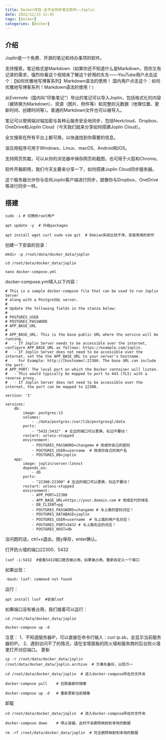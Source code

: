 ```yaml
---
title: Docker项目-全平台同步笔记软件——Joplin
date: 2022/12/23 12:45
tags: [Docker]
categories: [Docker]
---
```

## 介绍

Joplin是一个免费、开源的笔记和待办事项的软件。

支持搜索，笔记格式是Markdown（如果你还不知道什么是Markdown，而你又有记录的需求，强烈你看这个视频来了解这个好用的东东——YouTube用户点击这个：【如何优雅地写博客系列】Markdown语法的使用！ 国内用户点击这个：如何优雅地写博客系列！Markdown语法的使用！）

从Evernote（国内叫“印象笔记”）导出的笔记可以导入Joplin，包括格式化的内容（被转换为Markdown）、资源（图片、附件等）和完整的元数据（地理位置、更新时间、创建时间等）。普通的Markdown文件也可以被导入。

笔记可以使用端对端加密与各种云服务安全地同步，包括Nextcloud、Dropbox、OneDrive和Joplin Cloud（今天我们就来分享如何搭建Joplin Cloud）。

全文搜索在所有平台上都可用，以快速找到你需要的信息。

该应用程序可用于Windows、Linux、macOS、Android和iOS。

支持网页剪裁，可以从你的浏览器中保存网页和截图，也可用于火狐和Chrome。

软件开箱即用，我们今天主要来分享一下，如何搭建Joplin Cloud同步服务器。

这个服务器允许你与任何Joplin客户端进行同步，就像你与Dropbox、OneDrive等进行同步一样。

## 搭建
```
sudo -i # 切换到root用户

apt update -y  # 升级packages

apt install wget curl sudo vim git  # Debian系统比较干净，安装常用的软件
```
创建一下安装的目录：
```
mkdir -p /root/data/docker_data/joplin

cd /root/data/docker_data/joplin

nano docker-compose.yml
```
docker-compose.yml填入以下内容：
```
# This is a sample docker-compose file that can be used to run Joplin Server
# along with a PostgreSQL server.
#
# Update the following fields in the stanza below:
#
# POSTGRES_USER
# POSTGRES_PASSWORD
# APP_BASE_URL
#
# APP_BASE_URL: This is the base public URL where the service will be running.
#	- If Joplin Server needs to be accessible over the internet, configure APP_BASE_URL as follows: https://example.com/joplin. 
#	- If Joplin Server does not need to be accessible over the internet, set the the APP_BASE_URL to your server's hostname. 
#     For Example: http://[hostname]:22300. The base URL can include the port.
# APP_PORT: The local port on which the Docker container will listen. 
#	- This would typically be mapped to port to 443 (TLS) with a reverse proxy.
#	- If Joplin Server does not need to be accessible over the internet, the port can be mapped to 22300.

version: '3'

services:
    db:
        image: postgres:13
        volumes:
            - ./data/postgres:/var/lib/postgresql/data
        ports:
            - "5432:5432"  # 左边的端口可以更换，右边不要动！
        restart: unless-stopped
        environment:
            - POSTGRES_PASSWORD=changeme # 改成你自己的密码
            - POSTGRES_USER=username  # 改成你自己的用户名
            - POSTGRES_DB=joplin
    app:
        image: joplin/server:latest
        depends_on:
            - db
        ports:
            - "22300:22300" # 左边的端口可以更换，右边不要动！
        restart: unless-stopped
        environment:
            - APP_PORT=22300
            - APP_BASE_URL=https://your.domain.com # 改成反代的域名
            - DB_CLIENT=pg
            - POSTGRES_PASSWORD=changeme # 与上面的密码对应！
            - POSTGRES_DATABASE=joplin
            - POSTGRES_USER=username  # 与上面的用户名对应！
            - POSTGRES_PORT=5432 # 与上面右边的对应！
            - POSTGRES_HOST=db
```
没问题的话，ctrl+x退出，按y保存，enter确认。

打开防火墙的端口22300、5432
```
lsof -i:5432  #查看5432端口是否被占用，如果被占用，重新自定义一个端口
```
如果出现：
```
-bash: lsof: command not found
```
运行：
```
apt install lsof  #安装lsof
```
如果端口没有被占用，我们接着可以运行：
```
cd /root/data/docker_data/joplin

docker-compose up -d  
```
注意：
1、不知道服务器IP，可以直接在命令行输入：curl ip.sb，会显示当前服务器的IP。
2、遇到访问不了的情况，请在宝塔面板的防火墙和服务商的后台防火墙里打开对应端口。
更新
```
cp -r /root/data/docker_data/joplin /root/data/docker_data/joplin.archive  # 万事先备份，以防万一

cd /root/data/docker_data/joplin  # 进入docker-compose所在的文件夹

docker-compose pull    # 拉取最新的镜像

docker-compose up -d   # 重新更新当前镜像
```
卸载
```
cd /root/data/docker_data/joplin  # 进入docker-compose所在的文件夹

docker-compose down    # 停止容器，此时不会删除映射到本地的数据

rm -rf /root/data/docker_data/joplin  # 完全删除映射到本地的数据
```
